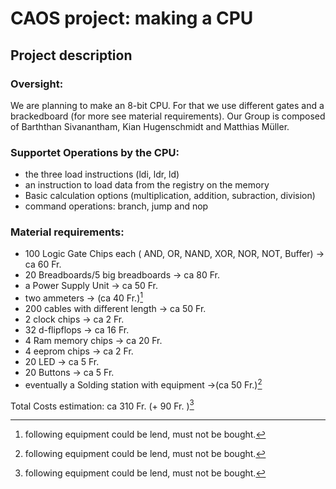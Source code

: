 
# CAOS project: making a CPU
## Project description

### Oversight:
We are planning to make an 8-bit CPU. For that we use different gates and a brackedboard (for more see material requirements). Our Group is composed of  Barththan Sivanantham, Kian Hugenschmidt and Matthias Müller.

### Supportet Operations by the CPU:
* the three load instructions (ldi, ldr, ld)
* an instruction to load data from the registry on the memory
* Basic calculation options (multiplication, addition, subraction, division)
* command operations: branch, jump and nop

### Material requirements:
* 100 Logic Gate Chips each ( AND, OR, NAND, XOR, NOR, NOT, Buffer)											-> ca 60 Fr.
* 20 Breadboards/5 big breadboards 	-> ca 80 Fr.
* a Power Supply Unit							-> ca 50 Fr.
* two ammeters										-> (ca 40 Fr.)[^1]
* 200 cables with different length		-> ca 50 Fr.
* 2 clock chips										-> ca 2 Fr.
* 32 d-flipflops										-> ca 16 Fr.
* 4 Ram memory chips							-> ca 20 Fr.
* 4 eeprom chips									-> ca 2 Fr.
* 20 LED 												-> ca 5 Fr.
* 20 Buttons											-> ca 5 Fr.
* eventually a Solding station with equipment ->(ca 50 Fr.)[^1]

Total Costs estimation:  ca 310 Fr. (+ 90 Fr. )[^1]


[^1]: following equipment could be lend, must not be bought.
<!--stackedit_data:
eyJoaXN0b3J5IjpbMTYxNTIzNDM0OSwxODUwNzE5ODM5LDkwMj
I3MDg1MSwxMDc2MDA3ODMxLC0xNjY4NjkwNDAyLDE0NjY5MzQx
MjcsMTMwODY1NjEwMCwxMzMxMDEzOTA5LC0xODA0MTc4MjI5LC
05MDIxNDUwMTMsLTIxMzkxMTQ2MjgsMTkxMjU4ODczMyw3MzA5
OTgxMTZdfQ==
-->